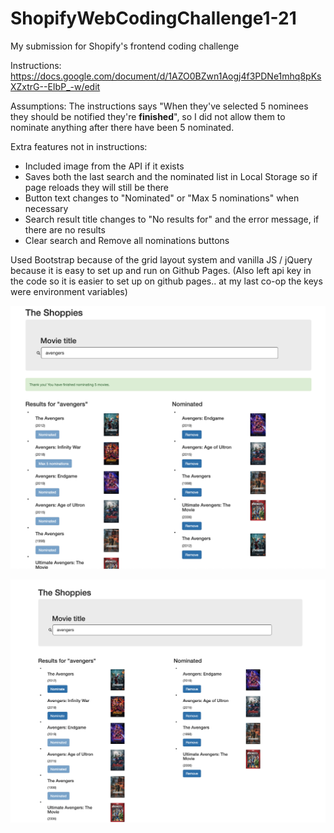 # ShopifyWebCodingChallenge1-21

My submission for Shopify's frontend coding challenge

Instructions: https://docs.google.com/document/d/1AZO0BZwn1Aogj4f3PDNe1mhq8pKsXZxtrG--EIbP_-w/edit

Assumptions: The instructions says "When they've selected 5 nominees they should be notified they're **finished**", so I did not allow them to nominate anything after there have been 5 nominated.

Extra features not in instructions:
- Included image from the API if it exists
- Saves both the last search and the nominated list in Local Storage so if page reloads they will still be there
- Button text changes to "Nominated" or "Max 5 nominations" when necessary
- Search result title changes to "No results for" and the error message, if there are no results
- Clear search and Remove all nominations buttons

Used Bootstrap because of the grid layout system and vanilla JS / jQuery because it is easy to set up and run on Github Pages. (Also left api key in the code so it is easier to set up on github pages.. at my last co-op the keys were environment variables)

![Screenshot with 5 nominations](https://raw.githubusercontent.com/cindy-wang328/ShopifyWebCodingChallenge1-21/main/5_nominations_screenshot.png)

![Screenshot with 4 nominations](https://raw.githubusercontent.com/cindy-wang328/ShopifyWebCodingChallenge1-21/main/no_banner_screenshot.png)

